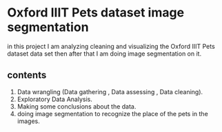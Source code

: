 # Oxford IIIT Pets dataset image segmentation
in this project I am analyzing cleaning and visualizing the Oxford IIIT Pets dataset data set then after that I am doing image segmentation on it.
## contents
1. Data wrangling (Data gathering , Data assessing , Data cleaning).
2. Exploratory Data Analysis.
3. Making some conclusions about the data.
4. doing image segmentation to recognize the place of the pets in the images.
